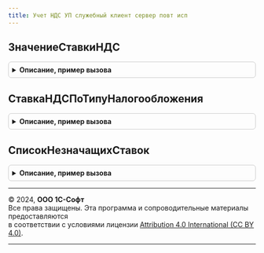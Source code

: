 ```yaml
---
title: Учет НДС УП служебный клиент сервер повт исп
---
```



## ЗначениеСтавкиНДС
<details style="margin: 1em 0; padding: 0.5em; border: 1px solid #ccc; border-radius: 6px;">

<summary style="font-weight: bold; cursor: pointer;">Описание, пример вызова</summary>

```bsl

// Функция возвращает процент НДС.
//
// Параметры:
//	СтавкаНДС - СправочникСсылка.СтавкиНДС - Значение ставки НДС.
//
// Возвращаемое значение:
//	Число - Процент НДС.
//
Функция ЗначениеСтавкиНДС(СтавкаНДС) Экспорт
```

Пример вызова
```bsl
Результат = УчетНДСУПСлужебныйКлиентСерверПовтИсп.ЗначениеСтавкиНДС(СтавкаНДС) 
```
</details>

## СтавкаНДСПоТипуНалогообложения
<details style="margin: 1em 0; padding: 0.5em; border: 1px solid #ccc; border-radius: 6px;">

<summary style="font-weight: bold; cursor: pointer;">Описание, пример вызова</summary>

```bsl

// Получает ставку НДС по типу налогообложения из табличной части справочника СтавкиНДС
//
// Параметры:
//  ТипНалогообложенияНДС - ПеречислениеСсылка.ТипыНалогообложенияНДС - Данные для поиска ставки НДС.
//  Организация - СправочникСсылка.Организации - Организация, для которой необходимо получить ставку НДС
//  Дата - Дата - Дата, на которую необходимо получить ставку НДС. Если Неопределено, то ставка возвращается на текущую дату.
//
// Возвращаемое значение:
//  СправочникСсылка.СтавкиНДС -
//
Функция СтавкаНДСПоТипуНалогообложения(ТипНалогообложенияНДС, Организация, Дата = Неопределено) Экспорт
```

Пример вызова
```bsl
Результат = УчетНДСУПСлужебныйКлиентСерверПовтИсп.СтавкаНДСПоТипуНалогообложения(ТипНалогообложенияНДС, Организация, Дата);
```
</details>

## СписокНезначащихСтавок
<details style="margin: 1em 0; padding: 0.5em; border: 1px solid #ccc; border-radius: 6px;">

<summary style="font-weight: bold; cursor: pointer;">Описание, пример вызова</summary>

```bsl

// Возвращает список незначащих ставок НДС (процент = 0)
//
// Возвращаемое значение:
//  СписокЗначений из СправочникСсылка.СтавкиНДС - Список ставок НДС с процентной ставкой 0
//
Функция СписокНезначащихСтавок() Экспорт
```

Пример вызова
```bsl
Результат = УчетНДСУПСлужебныйКлиентСерверПовтИсп.СписокНезначащихСтавок() 
```
</details>

---

© 2024, **ООО 1С-Софт**  
Все права защищены. Эта программа и сопроводительные материалы предоставляются  
в соответствии с условиями лицензии [Attribution 4.0 International (CC BY 4.0)](https://creativecommons.org/licenses/by/4.0/legalcode).

---
